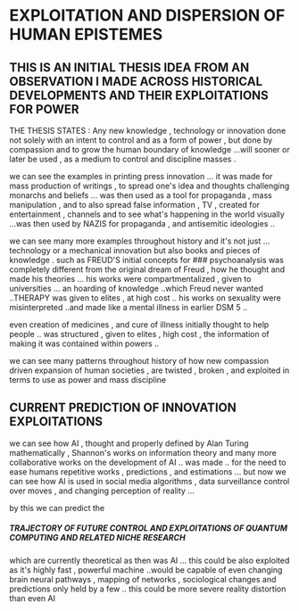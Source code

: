 # EXPLOITATION AND DISPERSION OF HUMAN EPISTEMES

## THIS IS AN INITIAL THESIS IDEA FROM AN OBSERVATION I MADE ACROSS HISTORICAL DEVELOPMENTS AND THEIR EXPLOITATIONS FOR POWER

THE THESIS STATES : Any new knowledge , technology or innovation done not solely with an intent to control and as a form of power , but done by compassion and to grow the human boundary of knowledge ...will sooner or later be used , as a medium to control and discipline masses .

we can see the examples in printing press innovation ... it was made for mass production of writings , to spread one's idea and thoughts challenging monarchs and beliefs ... was then used as a tool for propaganda , mass manipulation , and to also spread false information ,
TV , created for entertainment , channels and to see what's happening in the world visually ...was then used by NAZIS for propaganda , and antisemitic ideologies ..

we can see many more examples throughout history and it's not just ... technology or a mechanical innovation but also books and pieces of knowledge .
such as FREUD'S initial concepts for ### psychoanalysis
was completely different from the original dream of Freud , how he thought and made his theories ... his works were compartmentalized , given to universities ... an hoarding of knowledge ..which Freud never wanted ..THERAPY was given to elites , at high cost ..
his works on sexuality were misinterpreted ..and made like a mental illness in earlier DSM 5 ..

even creation of medicines , and cure of illness initially thought to help people .. was structured , given to elites , high cost , the information of making it was contained within powers ..

we can see many patterns throughout history of how new compassion driven expansion of human societies , are twisted , broken , and exploited in terms to use as power and mass discipline


## CURRENT PREDICTION OF INNOVATION EXPLOITATIONS

we can see how AI , thought and properly defined by Alan Turing mathematically , Shannon's works on information theory and many more collaborative works on the development of AI .. was made .. for the need to ease humans repetitive works , predictions , and estimations ... but now we can see how AI is used in social media
algorithms , data surveillance control over moves , and changing perception of reality ...

by this we can predict the
##### TRAJECTORY OF FUTURE CONTROL AND EXPLOITATIONS OF QUANTUM COMPUTING AND RELATED NICHE RESEARCH
which are currently theoretical as then was AI ...
this could be also exploited as it's highly fast , powerful machine ..would be capable of even changing brain neural pathways , mapping of networks , sociological changes and predictions only held by a few .. this could be more severe reality distortion than even AI
